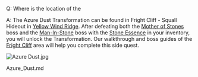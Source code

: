 Q: Where is the location of the 

A:
The Azure Dust Transformation can be found in Fright Cliff - Squall Hideout in [Yellow Wind Ridge](https://www.ign.com/wikis/black-myth-wukong/Chapter_2_-_Yellow_Sand,_Desolate_Dusk). After defeating both the [Mother of Stones](https://www.ign.com/wikis/black-myth-wukong/Mother_of_Stones "Mother of Stones") boss and the [Man-In-Stone](https://www.ign.com/wikis/black-myth-wukong/Man-In-Stone "Man-In-Stone \(page does not exist\)") boss with the [Stone Essence](https://www.ign.com/wikis/black-myth-wukong/Stone_Essence "Stone Essence") in your inventory, you will unlock the Transformation. Our walkthrough and boss guides of the [Fright Cliff](https://www.ign.com/wikis/black-myth-wukong/Fright_Cliff_Walkthrough) area will help you complete this side quest. 

![Azure Dust.jpg](https://oyster.ignimgs.com/mediawiki/apis.ign.com/black-myth-wukong/4/47/Azure_Dust.jpg)

Azure_Dust.md